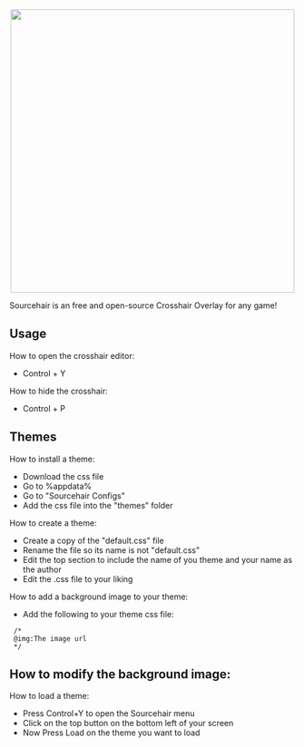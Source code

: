 <div align="center">
<img width="500" src="https://media.discordapp.net/attachments/1232045360524955741/1267236723188957317/ReadMeLogo.png?ex=66a80daa&is=66a6bc2a&hm=7e08be3c57e31a5e923fc2548731dbf9e9bfd3c323a480dea56005c91da8d883&=&format=webp&quality=lossless&width=1920&height=415">
</div>

Sourcehair is an free and open-source Crosshair Overlay for any game!

## Usage
How to open the crosshair editor:
- Control + Y

How to hide the crosshair:
- Control + P

## Themes
How to install a theme:
- Download the css file
- Go to %appdata%
- Go to "Sourcehair Configs"
- Add the css file into the "themes" folder

How to create a theme:
- Create a copy of the "default.css" file
- Rename the file so its name is not "default.css"
- Edit the top section to include the name of you theme and your name as the author
- Edit the .css file to your liking

How to add a background image to your theme:
- Add the following to your theme css file:
```
 /*
 @img:The image url
 */
```

How to modify the background image:
- 

How to load a theme:
- Press Control+Y to open the Sourcehair menu
- Click on the top button on the bottom left of your screen
- Now Press Load on the theme you want to load
